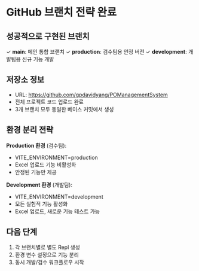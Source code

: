 # GitHub 브랜치 전략 완료

## 성공적으로 구현된 브랜치
✓ **main**: 메인 통합 브랜치
✓ **production**: 검수팀용 안정 버전 
✓ **development**: 개발팀용 신규 기능 개발

## 저장소 정보
- URL: https://github.com/gpdavidyang/POManagementSystem
- 전체 프로젝트 코드 업로드 완료
- 3개 브랜치 모두 동일한 베이스 커밋에서 생성

## 환경 분리 전략
**Production 환경** (검수팀):
- VITE_ENVIRONMENT=production
- Excel 업로드 기능 비활성화
- 안정된 기능만 제공

**Development 환경** (개발팀):
- VITE_ENVIRONMENT=development  
- 모든 실험적 기능 활성화
- Excel 업로드, 새로운 기능 테스트 가능

## 다음 단계
1. 각 브랜치별로 별도 Repl 생성
2. 환경 변수 설정으로 기능 분리
3. 동시 개발/검수 워크플로우 시작
